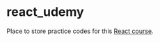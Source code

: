 # react_udemy
Place to store practice codes for this [React course](https://www.udemy.com/course/react-the-complete-guide-incl-redux/).

